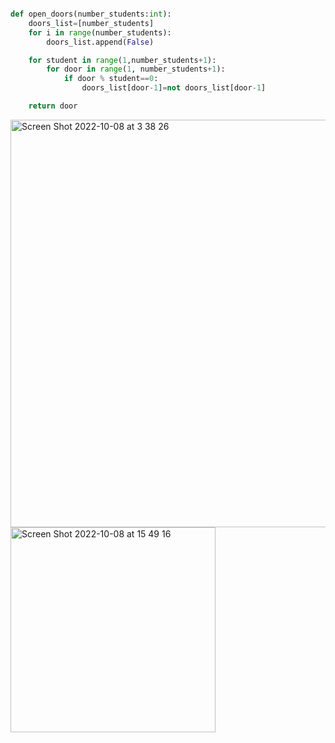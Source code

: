 ```.py

def open_doors(number_students:int):
    doors_list=[number_students]
    for i in range(number_students):
        doors_list.append(False)

    for student in range(1,number_students+1):
        for door in range(1, number_students+1):
            if door % student==0:
                doors_list[door-1]=not doors_list[door-1]

    return door
```
<img width="652" alt="Screen Shot 2022-10-08 at 3 38 26" src="https://user-images.githubusercontent.com/111941990/194627206-ee924919-b6c2-4413-be22-9a518167adab.png">
<img width="328" alt="Screen Shot 2022-10-08 at 15 49 16" src="https://user-images.githubusercontent.com/111941990/194694129-96be5625-31bf-42a6-8102-eb92937fd182.png">
